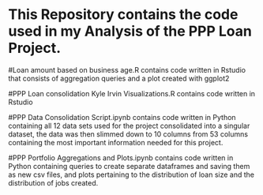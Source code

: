 # This Repository contains the code used in my Analysis of the PPP Loan Project.                                            


#Loan amount based on business age.R contains code written in Rstudio that consists of aggregation queries and a plot created with ggplot2

#PPP Loan consolidation Kyle Irvin Visualizations.R contains code written in Rstudio 

#PPP Data Consolidation Script.ipynb contains code written in Python containing all 12 data sets used for the project consolidated into a singular dataset, the data was then slimmed down to 10 columns from 53 columns containing the most important information needed for this project.

#PPP Portfolio Aggregations and Plots.ipynb contains code written in Python containing queries to create separate dataframes and saving them as new csv files, and plots pertaining to the distribution of loan size and the distribution of jobs created. 
